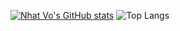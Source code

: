[![Nhat Vo's GitHub stats](https://github-readme-stats.vercel.app/api?username=nhatvo1502&show_icons=true&theme=calm_pink&hide=contribs)](https://nvo.one) ![Top Langs](https://github-readme-stats.vercel.app/api/top-langs/?username=nhatvo1502&layout=compact&theme=github_dark)
